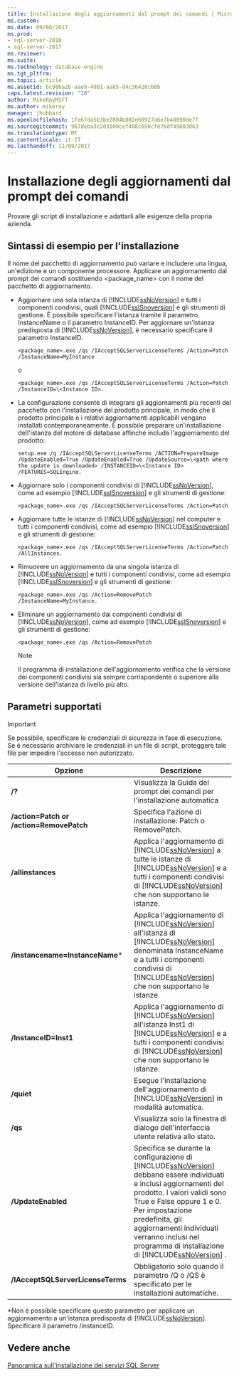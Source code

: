 ```yaml
---
title: Installazione degli aggiornamenti dal prompt dei comandi | Microsoft Docs
ms.custom: 
ms.date: 09/08/2017
ms.prod:
- sql-server-2016
- sql-server-2017
ms.reviewer: 
ms.suite: 
ms.technology: database-engine
ms.tgt_pltfrm: 
ms.topic: article
ms.assetid: bc98ba2b-aae9-4d01-aa85-d4c36428cb0b
caps.latest.revision: "18"
author: MikeRayMSFT
ms.author: mikeray
manager: jhubbard
ms.openlocfilehash: 1fe67da5b3be2804b802e68927a6e7b48090de7f
ms.sourcegitcommit: 9678eba3c2d3100cef408c69bcfe76df49803d63
ms.translationtype: MT
ms.contentlocale: it-IT
ms.lasthandoff: 11/09/2017
---
```

# <a name="installing-updates-from-the-command-prompt"></a>Installazione degli aggiornamenti dal prompt dei comandi
Provare gli script di installazione e adattarli alle esigenze della propria azienda. 
 
## <a name="sample-syntax-for-installation"></a>Sintassi di esempio per l'installazione 
Il nome del pacchetto di aggiornamento può variare e includere una lingua, un'edizione e un componente processore. Applicare un aggiornamento dal prompt dei comandi sostituendo <package_name> con il nome del pacchetto di aggiornamento. 
 
- Aggiornare una sola istanza di [!INCLUDE[ssNoVersion](../../includes/ssnoversion-md.md)] e tutti i componenti condivisi, quali [!INCLUDE[ssISnoversion](../../includes/ssisnoversion-md.md)] e gli strumenti di gestione. È possibile specificare l'istanza tramite il parametro InstanceName o il parametro InstanceID. Per aggiornare un'istanza predisposta di [!INCLUDE[ssNoVersion](../../includes/ssnoversion-md.md)], è necessario specificare il parametro InstanceID.

    ```
    <package_name>.exe /qs /IAcceptSQLServerLicenseTerms /Action=Patch /InstanceName=MyInstance
    ```
    o 
    ```
    <package_name>.exe /qs /IAcceptSQLServerLicenseTerms /Action=Patch /InstanceID=\<Instance ID>. 
    ```

- La configurazione consente di integrare gli aggiornamenti più recenti del pacchetto con l'installazione del prodotto principale, in modo che il prodotto principale e i relativi aggiornamenti applicabili vengano installati contemporaneamente. È possibile preparare un'installazione dell'istanza del motore di database affinché includa l'aggiornamento del prodotto: 

    ```
    setup.exe /q /IAcceptSQLServerLicenseTerms /ACTION=PrepareImage /UpdateEnabled=True /UpdateEnabled=True /UpdateSource=\<path where the update is downloaded> /INSTANCEID=\<Instance ID> /FEATURES=SQLEngine. 
    ```

- Aggiornare solo i componenti condivisi di [!INCLUDE[ssNoVersion](../../includes/ssnoversion-md.md)], come ad esempio [!INCLUDE[ssISnoversion](../../includes/ssisnoversion-md.md)] e gli strumenti di gestione: 

    ```
    <package_name>.exe /qs /IAcceptSQLServerLicenseTerms /Action=Patch 
    ```

- Aggiornare tutte le istanze di [!INCLUDE[ssNoVersion](../../includes/ssnoversion-md.md)] nel computer e tutti i componenti condivisi, come ad esempio [!INCLUDE[ssISnoversion](../../includes/ssisnoversion-md.md)] e gli strumenti di gestione: 

    ```
    <package_name>.exe /qs /IAcceptSQLServerLicenseTerms /Action=Patch /AllInstances. 
    ```

- Rimuovere un aggiornamento da una singola istanza di [!INCLUDE[ssNoVersion](../../includes/ssnoversion-md.md)] e tutti i componenti condivisi, come ad esempio [!INCLUDE[ssISnoversion](../../includes/ssisnoversion-md.md)] e gli strumenti di gestione: 

    ```
    <package_name>.exe /qs /Action=RemovePatch /InstanceName=MyInstance. 
    ```

- Eliminare un aggiornamento dai componenti condivisi di [!INCLUDE[ssNoVersion](../../includes/ssnoversion-md.md)], come ad esempio [!INCLUDE[ssISnoversion](../../includes/ssisnoversion-md.md)] e gli strumenti di gestione: 

    ```
    <package_name>.exe /qs /Action=RemovePatch 
    ```

  > [!NOTE] 
  > Il programma di installazione dell'aggiornamento verifica che la versione dei componenti condivisi sia sempre corrispondente o superiore alla versione dell'istanza di livello più alto. 
 
## <a name="supported-parameters"></a>Parametri supportati 
 
> [!IMPORTANT] 
> Se possibile, specificare le credenziali di sicurezza in fase di esecuzione. Se è necessario archiviare le credenziali in un file di script, proteggere tale file per impedire l'accesso non autorizzato. 
 
|Opzione|Descrizione| 
|------------|-----------------| 
|**/?**|Visualizza la Guida del prompt dei comandi per l'installazione automatica| 
|**/action=Patch or /action=RemovePatch**|Specifica l'azione di installazione: Patch o RemovePatch.| 
|**/allinstances**|Applica l'aggiornamento di [!INCLUDE[ssNoVersion](../../includes/ssnoversion-md.md)] a tutte le istanze di [!INCLUDE[ssNoVersion](../../includes/ssnoversion-md.md)] e a tutti i componenti condivisi di [!INCLUDE[ssNoVersion](../../includes/ssnoversion-md.md)] che non supportano le istanze.| 
|**/instancename=InstanceName***|Applica l'aggiornamento di [!INCLUDE[ssNoVersion](../../includes/ssnoversion-md.md)] all'istanza di [!INCLUDE[ssNoVersion](../../includes/ssnoversion-md.md)] denominata InstanceName e a tutti i componenti condivisi di [!INCLUDE[ssNoVersion](../../includes/ssnoversion-md.md)] che non supportano le istanze.| 
|**/InstanceID=Inst1**|Applica l'aggiornamento di [!INCLUDE[ssNoVersion](../../includes/ssnoversion-md.md)] all'istanza Inst1 di [!INCLUDE[ssNoVersion](../../includes/ssnoversion-md.md)] e a tutti i componenti condivisi di [!INCLUDE[ssNoVersion](../../includes/ssnoversion-md.md)] che non supportano le istanze.| 
|**/quiet**|Esegue l'installazione dell'aggiornamento di [!INCLUDE[ssNoVersion](../../includes/ssnoversion-md.md)] in modalità automatica.| 
|**/qs**|Visualizza solo la finestra di dialogo dell'interfaccia utente relativa allo stato.| 
|**/UpdateEnabled**|Specifica se durante la configurazione di [!INCLUDE[ssNoVersion](../../includes/ssnoversion-md.md)] debbano essere individuati e inclusi aggiornamenti del prodotto. I valori validi sono True e False oppure 1 e 0. Per impostazione predefinita, gli aggiornamenti individuati verranno inclusi nel programma di installazione di [!INCLUDE[ssNoVersion](../../includes/ssnoversion-md.md)] .| 
|**/IAcceptSQLServerLicenseTerms**|Obbligatorio solo quando il parametro /Q o /QS è specificato per le installazioni automatiche.| 
 
 *Non è possibile specificare questo parametro per applicare un aggiornamento a un'istanza predisposta di [!INCLUDE[ssNoVersion](../../includes/ssnoversion-md.md)]. Specificare il parametro /instanceID. 
 
## <a name="see-also"></a>Vedere anche 
 [Panoramica sull'installazione dei servizi SQL Server](http://msdn.microsoft.com/library/6a9fd19b-2367-4908-b638-363b1e929e1e) 
 
 